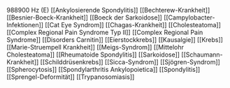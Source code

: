 988900 Hz (E)
[[Ankylosierende Spondylitis]]
[[Bechterew-Krankheit]]
[[Besnier-Boeck-Krankheit]]
[[Boeck der Sarkoidose]]
[[Campylobacter-Infektionen]]
[[Cat Eye Syndrom]]
[[Chagas-Krankheit]]
[[Cholesteatoma]]
[[Complex Regional Pain Syndrome Typ II]]
[[Complex Regional Pain Syndrome]]
[[Disorders Carnitin]]
[[Eierstockkrebs]]
[[Kausalgie]]
[[Krebs]]
[[Marie-Struempell Krankheit]]
[[Meigs-Syndrom]]
[[Mittelohr Cholesteatoma]]
[[Rheumatoide Spondylitis]]
[[Sarkoidose]]
[[Schaumann-Krankheit]]
[[Schilddrüsenkrebs]]
[[Sicca-Syndrom]]
[[Sjögren-Syndrom]]
[[Spherocytosis]]
[[Spondylarthritis Ankylopoietica]]
[[Spondylitis]]
[[Sprengel-Deformität]]
[[Trypanosomiasis]]